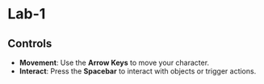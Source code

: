 # Lab-1

## Controls
- **Movement**: Use the **Arrow Keys** to move your character.
- **Interact**: Press the **Spacebar** to interact with objects or trigger actions.
